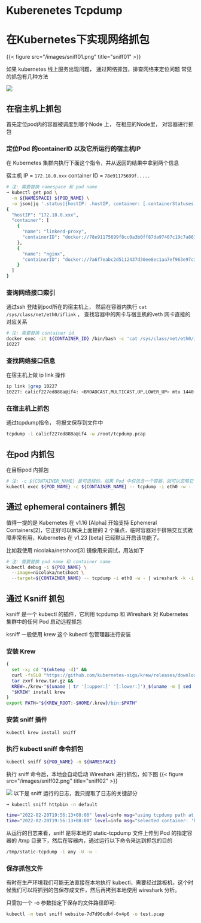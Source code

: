 # Kuberenetes Tcpdump


# 在Kubernetes下实现网络抓包
{{< figure src="/images/sniff01.png" title="sniff01" >}}

如果 kubernetes 线上服务出现问题， 通过网络抓包，排查网络来定位问题
常见的抓包有几种方法
<!--more-->

![](media/17028876390599.jpg)

## 在宿主机上抓包

首先定位pod内的容器被调度到哪个Node 上， 在相应的Node里， 对容器进行抓包

### 定位Pod 的containerID 以及它所运行的宿主机IP
在 Kubernetes 集群内执行下面这个指令，并从返回的结果中拿到两个信息

宿主机 IP = `172.18.0.xxx`
container ID = `78e91175699f.....`

```bash
# 注: 需要替换 namespace 和 pod name
➜ kubectl get pod \
  -n ${NAMESPACE} ${POD_NAME} \
  -o json|jq '.status|{hostIP: .hostIP, container: [.containerStatuses[]|{name: .name, containerID: .containerID}]}'
{
  "hostIP": "172.18.0.xxx",
  "container": [
    {
      "name": "linkerd-proxy",
      "containerID": "docker://78e91175699f8cc0a3b0ff87da97407c19c7a86706a5b74e2d86f4428a4de75a"
    },
    {
      "name": "nginx",
      "containerID": "docker://7a6f7eabc2d5112437d30ee8ec1aa7ef963e97c3d09c3bc63613a70d106d7d01"
    }
  ]
}
```

### 查询网络接口索引
通过ssh 登陆到pod所在的宿主机上， 然后在容器内执行 `cat /sys/class/net/eth0/iflink` ， 查找容器中的网卡与宿主机的veth 网卡直接的对应关系
```bash
# 注: 需要替换 container id
docker exec -it ${CONTAINER_ID} /bin/bash -c 'cat /sys/class/net/eth0/iflink'
10227
```

### 查找网络接口信息
在宿主机上做 ip link 操作
```bash
ip link |grep 10227
10227: calicf227ed888a@if4: <BROADCAST,MULTICAST,UP,LOWER_UP> mtu 1440 qdisc noqueue state UP mode DEFAULT group default
```

### 在宿主机上抓包
通过tcpdump指令， 将报文保存到文件中
```bash
tcpdump -i calicf227ed888a@if4 -w /root/tcpdump.pcap 
```


## 在pod 内抓包

在目标pod 内抓包
```bash
# 注: -c ${CONTAINER_NAME} 是可选择的。如果 Pod 中仅包含一个容器，就可以忽略它
kubectl exec ${POD_NAME} -c ${CONTAINER_NAME} -- tcpdump -i eth0 -w - | wireshark -k -i -
```


## 通过 ephemeral containers 抓包
值得一提的是 Kubernetes 在 v1.16 [Alpha] 开始支持 Ephemeral Containers[2]，它正好可以解决上面提的 2 个痛点，临时容器对于排除交互式故障非常有用，Kubernetes 在 v1.23 [beta] 已经默认开启该功能了。

比如我使用 nicolaka/netshoot[3] 镜像用来调试，用法如下
```bash
# 注: 需要替换 pod name 和 container name
kubectl debug -i ${POD_NAME} \
  --image=nicolaka/netshoot \
  --target=${CONTAINER_NAME} -- tcpdump -i eth0 -w - | wireshark -k -i -
```


## 通过 Ksniff 抓包
ksniff 是一个 kubectl 的插件，它利用 tcpdump 和 Wireshark 对 Kubernetes 集群中的任何 Pod 启动远程抓包

ksniff 一般使用 krew 这个 kubectl 包管理器进行安装

### 安装 Krew
```bash
(
  set -x; cd "$(mktemp -d)" &&
  curl -fsSLO "https://github.com/kubernetes-sigs/krew/releases/download/v0.4.4/krew-linux_amd64.tar.gz" &&
  tar zxvf krew.tar.gz &&
  KREW=./krew-"$(uname | tr '[:upper:]' '[:lower:]')_$(uname -m | sed -e 's/x86_64/amd64/' -e 's/arm.*$/arm/')" &&
  "$KREW" install krew
)
export PATH="${KREW_ROOT:-$HOME/.krew}/bin:$PATH"
```

### 安装 sniff 插件

```bash
kubectl krew install sniff
```

### 执行 kubectl sniff 命令抓包
```bash
kubectl sniff ${POD_NAME} -n ${NAMESPACE}
```

执行 sniff 命令后，本地会自动启动 Wireshark 进行抓包，如下图
{{< figure src="/images/sniff02.png" title="sniff02" >}}

![](media/17028874913645.jpg)
以下是 sniff 运行的日志，我只提取了日志的关键部分

```bash
➜ kubectl sniff httpbin -n default

time="2022-02-20T19:56:13+08:00" level=info msg="using tcpdump path at: '/Users/linqiong/.krew/store/sniff/v1.6.1/static-tcpdump'"
time="2022-02-20T19:56:13+08:00" level=info msg="selected container: 'httpbin'"
```

从运行的日志来看，sniff 是将本地的 static-tcpdump 文件上传到 Pod 的指定容器的 /tmp 目录下，然后在容器内，通过运行以下命令来达到抓包的目的
```bash
/tmp/static-tcpdump -i any -U -w -
```

### 保存抓包文件
有时在生产环境我们可能无法直接在本地执行 kubectl，需要经过跳板机，这个时候我们可以将抓到的包保存成文件，然后再拷到本地使用 wireshark 分析。

只需加一个 -o 参数指定下保存的文件路径即可:

```bash
kubectl -n test sniff website-7d7d96cdbf-6v4p6 -o test.pcap
```
